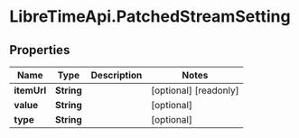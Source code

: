 # LibreTimeApi.PatchedStreamSetting

## Properties

Name | Type | Description | Notes
------------ | ------------- | ------------- | -------------
**itemUrl** | **String** |  | [optional] [readonly] 
**value** | **String** |  | [optional] 
**type** | **String** |  | [optional] 


